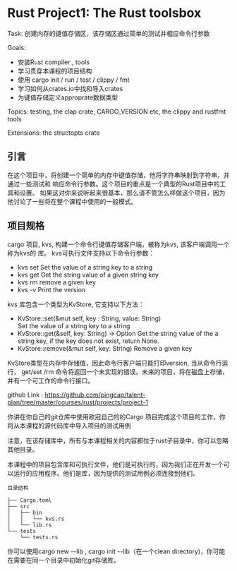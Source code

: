 # Rust Project1: The Rust toolsbox

Task: 创建内存的键值存储区，该存储区通过简单的测试并相应命令行参数

Goals:
- 安装Rust compiler , tools
- 学习贯穿本课程的项目结构
- 使用 cargo init / run / test / clippy / fmt
- 学习如何从crates.io中找和导入crates
- 为键值存储定义approprate数据类型

Topics: testing, the clap crate, CARGO_VERSION etc, the clippy and rustfmt tools

Extensions: the structopts crate

## 引言
在这个项目中，将创建一个简单的内存中键值存储，他将字符串映射到字符串，并通过一些测试和
响应命令行参数。这个项目的重点是一个典型的Rust项目中的工具和设置。
如果这对你来说听起来很基本，那么请不管怎么样做这个项目，因为他讨论了一些将在整个课程中使用的一般模式。

## 项目规格

cargo 项目, kvs, 构建一个命令行键值存储客户端，被称为kvs, 该客户端调用一个称为kvs的
库。
kvs可执行文件支持以下命令行参数：
- kvs set <KEY> <VALUE>
Set the value of a string key to a string
- kvs get <KEY>
Get the string value of a given string key
- kvs rm <KEY>
remove a given key
- kvs -v 
Print the version

kvs 库包含一个类型为KvStore, 它支持以下方法：
- KvStore::set(&mut self, key : String, value: String)  
Set the value of a string key to a string
- KvStore::get(&self, key: String) -> Option<String> 
Get the string value of the a string key, if the key does not exist, return None.
- KvStore::remove(&mut self, key: String) 
Remove a given key

KvStore类型在内存中存储值，因此命令行客户端只能打印version, 当从命令行运行， get/set
/rm 命令将返回一个未实现的错误。未来的项目，将在磁盘上存储，并有一个可工作的命令行接口。

github Link : https://github.com/pingcap/talent-plan/tree/master/courses/rust/projects/project-1

你讲在你自己的git仓库中使用欧冠自己的的Cargo 项目完成这个项目的工作，你将从本课程的源代码库中导入项目的测试用例

注意，在该存储库中，所有与本课程相关的内容都位于rust子目录中，你可以忽略其他目录。

本课程中的项目包含库和可执行文件，他们是可执行的，因为我们正在开发一个可以运行的应用程序。他们是库，因为提供的测试用例必须连接到他们。


```
目录结构

├── Cargo.toml
├── src
│   ├── bin
│   │   └── kvs.rs
│   └── lib.rs
└── tests
    └── tests.rs
```

你可以使用cargo new --lib , cargo init --lib（在一个clean directory)，你可能在需要在同一个目录中初始化git存储库。
